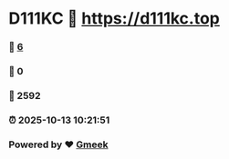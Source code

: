 # D111KC :link: https://d111kc.top 
### :page_facing_up: [6](https://d111kc.top/tag.html) 
### :speech_balloon: 0 
### :hibiscus: 2592 
### :alarm_clock: 2025-10-13 10:21:51 
### Powered by :heart: [Gmeek](https://github.com/Meekdai/Gmeek)
